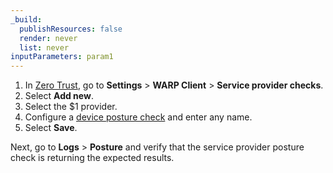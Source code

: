 ```yaml
---
_build:
  publishResources: false
  render: never
  list: never
inputParameters: param1
---
```


1. In [Zero Trust](https://one.dash.cloudflare.com), go to **Settings** > **WARP Client** > **Service provider checks**.
2. Select **Add new**.
3. Select the $1 provider.
4. Configure a [device posture check](#device-posture-attributes) and enter any name.
5. Select **Save**.

Next, go to **Logs** > **Posture** and verify that the service provider posture check is returning the expected results.